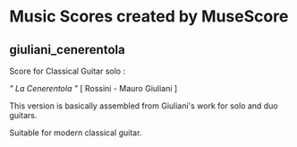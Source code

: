 # Music Scores created by MuseScore

## giuliani_cenerentola

Score for Classical Guitar solo :

*" La Cenerentola "* [ Rossini - Mauro Giuliani ]

This version is basically assembled from Giuliani's work for solo and duo guitars.

Suitable for modern classical guitar.

